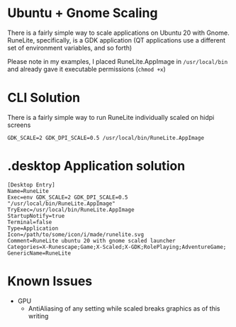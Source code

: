 # Ubuntu + Gnome Scaling
There is a fairly simple way to scale applications on Ubuntu 20 with Gnome. RuneLite, specifically, is a GDK application (QT applications use a different set of environment variables, and so forth)

Please note in my examples, I placed RuneLite.AppImage in `/usr/local/bin` and already gave it executable permissions (`chmod +x`)


# CLI Solution
There is a fairly simple way to run RuneLite individually scaled on hidpi screens

```
GDK_SCALE=2 GDK_DPI_SCALE=0.5 /usr/local/bin/RuneLite.AppImage
```


# .desktop Application solution

```
[Desktop Entry]
Name=RuneLite
Exec=env GDK_SCALE=2 GDK_DPI_SCALE=0.5 "/usr/local/bin/RuneLite.AppImage"
TryExec=/usr/local/bin/RuneLite.AppImage
StartupNotify=true
Terminal=false
Type=Application
Icon=/path/to/some/icon/i/made/runelite.svg
Comment=RuneLite ubuntu 20 with gnome scaled launcher
Categories=X-Runescape;Game;X-Scaled;X-GDK;RolePlaying;AdventureGame;
GenericName=RuneLite

```

# Known Issues

* GPU
    * AntiAliasing of any setting while scaled breaks graphics as of this writing